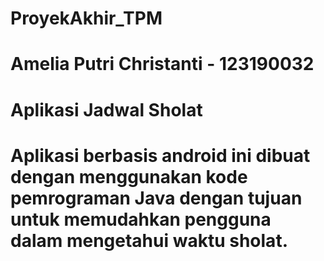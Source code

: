 # ProyekAkhir_TPM
# Amelia Putri Christanti - 123190032
# Aplikasi Jadwal Sholat

# Aplikasi berbasis android ini dibuat dengan menggunakan kode pemrograman Java dengan tujuan untuk memudahkan pengguna dalam mengetahui waktu sholat.

